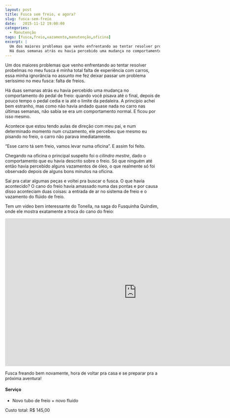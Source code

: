 ```yaml
---
layout: post
title: Fusca sem freio, e agora?
slug: fusca-sem-freio
date:   2015-11-12 19:00:00
categories:
  - Manutenção
tags: [fusca,freio,vazamento,manutenção,oficina]
excerpt: |
  Um dos maiores problemas que venho enfrentando ao tentar resolver probelmas no meu fusca é minha total falta de experiência com carros, essa minha ignorância no assunto me fez deixar passar um problema seríssimo no meu fusca: falta de freios.<br /><br />
  Há duas semanas atrás eu havia percebido uma mudança no comportamento do pedal de freio: quando você pisava até o final, depois de pouco tempo o pedal cedia e ia até o limite da pedaleira. A princípio achei bem estranho, mas como não havia andado quase nada no carro nas últimas semanas, não sabia se era um comportamento normal. E ficou por isso mesmo.
---
```


Um dos maiores problemas que venho enfrentando ao tentar resolver probelmas no meu fusca é minha total falta de experiência com carros, essa minha ignorância no assunto me fez deixar passar um problema seríssimo no meu fusca: falta de freios.

Há duas semanas atrás eu havia percebido uma mudança no comportamento do pedal de freio: quando você pisava até o final, depois de pouco tempo o pedal cedia e ia até o limite da pedaleira. A princípio achei bem estranho, mas como não havia andado quase nada no carro nas últimas semanas, não sabia se era um comportamento normal. E ficou por isso mesmo.

Acontece que estou tendo aulas de direção com meu pai, e num determinado momento num cruzamento, ele percebeu que mesmo eu pisando no freio, o carro não parava imediatamente.

“Esse carro tá sem freio, vamos levar numa oficina”. E assim foi feito.

Chegando na oficina o principal suspeito foi o *cilindro mestre*, dado o comportamento que eu havia descrito sobre o freio. Só que ninguém até então havia percebido alguns vazamentos de óleo, o que realmente só foi observado depois de alguns bons minutos na oficina.

Saí pra catar algumas peças e voltei pra buscar o fusca. O que havia acontecido? O cano do freio havia amassado numa das pontas  e por causa disso aconteciam duas coisas: a entrada de ar no sistema de freio e o vazamento do flúido de freio.

Tem um vídeo bem interessante do Tonella, na saga do Fusquinha Quindim, onde ele mostra exatamente a troca do cano do freio:

<div class="video-container"><iframe width="853" height="480" src="https://www.youtube.com/embed/SYPpNoF6Kxg?start=561" frameborder="0" allowfullscreen></iframe></div>

Fusca freando bem novamente, hora de voltar pra casa e se preparar pra a próxima aventura!


#### Serviço
- Novo tubo de freio + novo fluido

Custo total: R$ 145,00
